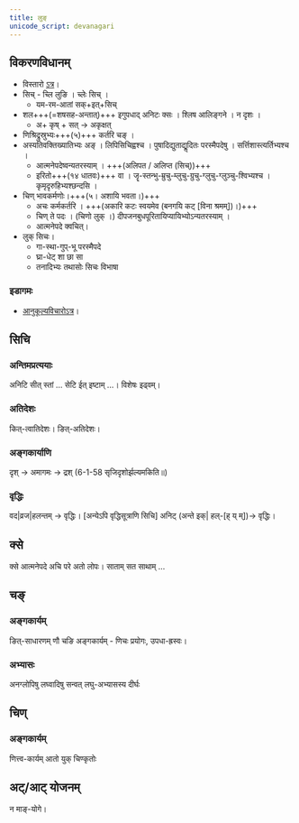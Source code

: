 ```yaml
---
title: लुङ्
unicode_script: devanagari
---
```



<div class="js_include" url="../angAni/dhAtuvivekaH.md"  newLevelForH1="1" includeTitle="true"> </div>

<div class="js_include" url="../angAni/vivaxA-kalanam.md"  newLevelForH1="1" includeTitle="true"> </div>

## विकरणविधानम्
- विस्तारो [ऽत्र](https://docs.google.com/spreadsheets/d/1RLjgNfdlXUicMbR6x9XEfxlgTL-qbqIY9jNtpcX2mHA/edit#gid=17)।
- सिच् - च्लि लुङि । च्लेः सिच् ।
  - यम-रम-आतां सक्+इत्+सिच्
- शल+++(=शषसह-अन्तात्)+++ इगुपधाद् अनिटः क्सः । श्लिष आलिङ्गने । न दृशः ।
  - अ+ कृष् + सत् → अकृक्षत्
- णिश्रिद्रुस्रुभ्यः+++(५)+++ कर्तरि चङ् ।
- अस्यतिवक्तिख्यातिभ्यः अङ् । लिपिसिचिह्वश्च । पुषादिद्युताद्यॢदितः परस्मैपदेषु । सर्त्तिशास्त्यर्तिभ्यश्च ।
  - आत्मनेपदेष्वन्यतरस्याम् । +++(अलिपत / अलिप्त (सिच्))+++
  - इरितो+++(१४ धातवः)+++ वा । जॄ-स्तन्भु-म्रुचु-म्लुचु-ग्रुचु-ग्लुचु-ग्लुञ्चु-श्विभ्यश्च । कृमृदृरुहिभ्यश्छन्दसि ।
- चिण् भावकर्मणोः।+++(५। अशायि भवता।)+++ 
  - अचः कर्मकर्तरि । +++(अकारि कटः स्वयमेव (बनगयि कट् [विना श्रमम्])।)+++
  - चिण् ते पदः । (चिणो लुक् ।) दीपजनबुधपूरितायिप्यायिभ्योऽन्यतरस्याम् ।
  - आत्मनेपदे क्वचित्।
- लुक् सिचः। 
  - गा-स्था-गुप्-भू परस्मैपदे
  - घ्रा-धेट् शा छा सा
  - तनादिभ्यः तथासोः सिचः विभाषा

### इडागमः
- [आनुकूल्यविचारोऽत्र](../../angAni/iDAgama-nishcayaH/)।

<div class="js_include" url="../angAni/ArdhadhAtuka-kAryANi.md"  newLevelForH1="1" includeTitle="true"> </div>

## सिचि
### अन्तिमप्रत्ययाः
अनिटि सीत् स्तां …
सेटि ईत् इष्टाम् …। विशेषः इढ्वम्। 

### अतिदेशः
कित्-त्वातिदेशः। ङित्-अतिदेशः।

### अङ्गकार्याणि
दृश् → अमागमः → द्रश् (6-1-58 सृजिदृशोर्झल्यमकिति॥)

### वृद्धिः
वद|व्रज|हलन्तम् → वृद्धिः। 
[अन्येऽपि वृद्धिसूत्राणि सिचि]
अनिट् (अन्ते इक्| हल्-[ह् य् म्])→ वृद्धिः।

## क्से
क्से आत्मनेपदे अचि परे अतो लोपः। साताम् सत साथाम् …

## चङ्
### अङ्गकार्यम्
ङित्-साधारणम्
णौ चङि अङ्गकार्यम् - णिचः प्रयोगः, उपधा-ह्रस्वः।

### अभ्यासः
अनग्लोपिषु लघ्वादिषु सन्वत्
लघु-अभ्यासस्य दीर्घः

## चिण्
### अङ्गकार्यम्
णित्त्व-कार्यम्
 आतो युक् चिण्कृतोः
 
 
## अट्/आट् योजनम्
न माङ्-योगे।

